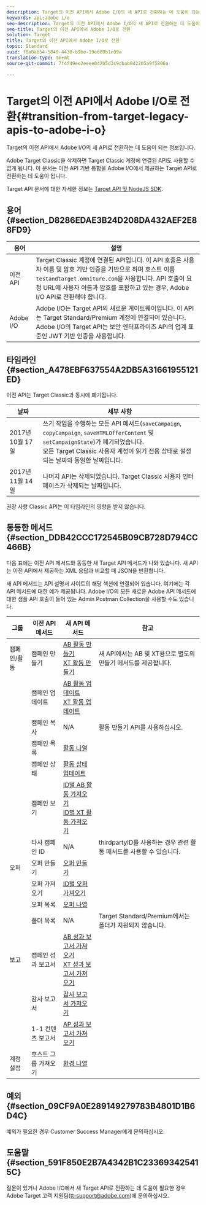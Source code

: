 ```yaml
---
description: Target의 이전 API에서 Adobe I/O의 새 API로 전환하는 데 도움이 되는 정보입니다.
keywords: api;adobe i/o
seo-description: Target의 이전 API에서 Adobe I/O의 새 API로 전환하는 데 도움이 되는 정보입니다.
seo-title: Target의 이전 API에서 Adobe I/O로 전환
solution: Target
title: Target의 이전 API에서 Adobe I/O로 전환
topic: Standard
uuid: f8a0ab54-5840-4430-b9be-19e689b1c09a
translation-type: tm+mt
source-git-commit: 7f4f49ee2eeee042b5d3c9dbab042205a9f5806a

---
```



# Target의 이전 API에서 Adobe I/O로 전환{#transition-from-target-legacy-apis-to-adobe-i-o}

Target의 이전 API에서 Adobe I/O의 새 API로 전환하는 데 도움이 되는 정보입니다.

Adobe Target Classic을 삭제하면 Target Classic 계정에 연결된 API도 사용할 수 없게 됩니다. 이 문서는 이전 API 기반 통합을 Adobe I/O에서 제공하는 Target API로 전환하는 데 도움이 됩니다.

Target API 문서에 대한 자세한 정보는 [Target API 및 NodeJS SDK](../../c-implementing-target/c-api-and-sdk-overview/api-and-sdk-overview.md#concept_5718EC1FF2ED4436935D0BCCD7AA29A6).

## 용어 {#section_D8286EDAE3B24D208DA432AEF2E88FD9}

| 용어 | 설명 |
|--- |--- |
| 이전 API | Target Classic 계정에 연결된 API입니다. 이 API 호출은 사용자 이름 및 암호 기반 인증을 기반으로 하며 호스트 이름 `testandtarget.omniture.com`을 사용합니다. API 호출이 요청 URL에 사용자 이름과 암호를 포함하고 있는 경우, Adobe I/O API로 전환해야 합니다. |
| Adobe I/O | Adobe I/O는 Target API의 새로운 게이트웨이입니다. 이 API는 Target Standard/Premium 계정에 연결되어 있습니다. Adobe I/O의 Target API는 보안 엔터프라이즈 API의 업계 표준인 JWT 기반 인증을 사용합니다. |

## 타임라인 {#section_A478EBF637554A2DB5A31661955121ED}

이전 API는 Target Classic과 동시에 폐기됩니다.

| 날짜 | 세부 사항 |
|--- |--- |
| 2017년 10월 17일 | 쓰기 작업을 수행하는 모든 API 메서드(`saveCampaign`, `copyCampaign`, `saveHTMLOfferContent` 및 `setCampaignState`)가 폐기되었습니다.<br>모든 Target Classic 사용자 계정이 읽기 전용 상태로 설정되는 날짜와 동일한 날짜입니다. |
| 2017년 11월 14일 | 나머지 API는 삭제되었습니다. Target Classic 사용자 인터페이스가 삭제되는 날짜입니다. |

권장 사항 Classic API는 이 타임라인의 영향을 받지 않습니다.

## 동등한 메서드 {#section_DDB42CCC172545B09CB728D794CC466B}

다음 표에는 이전 API 메서드와 동등한 새 Target API 메서드가 나와 있습니다. 새 API는 이전 API에서 제공하는 XML 응답과 비교할 때 JSON을 반환합니다.

새 API 메서드는 API 설명서 사이트의 해당 섹션에 연결되어 있습니다. 여기에는 각 API 메서드에 대한 예가 제공됩니다. Adobe I/O의 모든 새로운 Adobe API 메서드에 대한 샘플 API 호출이 들어 있는 Admin Postman Collection을 사용할 수도 있습니다.

| 그룹 | 이전 API 메서드 | 새 API 메서드 | 참고 |
|--- |--- |--- |--- |
| 캠페인/활동 | 캠페인 만들기 | [AB 활동 만들기](http://developers.adobetarget.com/api/#create-ab-activity)<br>[XT 활동 만들기](http://developers.adobetarget.com/api/#create-xt-activity) | 새 API에서는 AB 및 XT용으로 별도의 만들기 메서드를 제공합니다. |
|  | 캠페인 업데이트 | [AB 활동 업데이트](http://developers.adobetarget.com/api/#update-ab-activity)<br>[XT 활동 업데이트](http://developers.adobetarget.com/api/#update-xt-activity) |
|  | 캠페인 복사 | N/A | 활동 만들기 API를 사용하십시오. |
|  | 캠페인 목록 | [활동 나열](http://developers.adobetarget.com/api/#list-activities) |
|  | 캠페인 상태 | [활동 상태 업데이트](http://developers.adobetarget.com/api/#update-activity-state) |
|  | 캠페인 보기 | [ID별 AB 활동 가져오기](http://developers.adobetarget.com/api/#get-ab-activity-by-id)<br>[ID별 XT 활동 가져오기](http://developers.adobetarget.com/api/#get-xt-activity-by-id) |
|  | 타사 캠페인 ID | N/A | thirdpartyID를 사용하는 경우 관련 활동 메서드를 사용할 수 있습니다. |
| 오퍼 | 오퍼 만들기 | [오퍼 만들기](http://developers.adobetarget.com/api/#create-offer) |
|  | 오퍼 가져오기 | [ID별 오퍼 가져오기](http://developers.adobetarget.com/api/#get-offer-by-id) |
|  | 오퍼 목록 | [오퍼 나열](http://developers.adobetarget.com/api/#list-offers) |
|  | 폴더 목록 | N/A | Target Standard/Premium에서는 폴더가 지원되지 않습니다. |
| 보고 | 캠페인 성과 보고서 | [AB 성과 보고서 가져오기](http://developers.adobetarget.com/api/#get-ab-performance-report)<br>[XT 성과 보고서 가져오기](http://developers.adobetarget.com/api/#get-xt-performance-report) |
|  | 감사 보고서 | [감사 보고서 가져오기](http://developers.adobetarget.com/api/#get-audit-report) |
|  | 1-1 컨텐츠 보고서 | [AP 성과 보고서 가져오기](http://developers.adobetarget.com/api/#get-ap-activity-performance-report) |
| 계정 설정 | 호스트 그룹 가져오기 | [환경 나열](http://developers.adobetarget.com/api/#list-environments) |

## 예외 {#section_09CF9A0E289149279783B4801D1B6D4C}

예외가 필요한 경우 Customer Success Manager에게 문의하십시오.

## 도움말 {#section_591F850E2B7A4342B1C233693425415C}

질문이 있거나 Adobe I/O에서 새 Target API로 전환하는 데 도움이 필요한 경우 Adobe Target 고객 지원팀(tt-support@adobe.com)에 문의하십시오.
